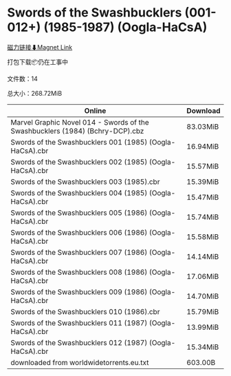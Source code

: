 # Swords of the Swashbucklers (001-012+) (1985-1987) (Oogla-HaCsA)

[磁力链接⬇Magnet Link](magnet:?xt=urn:btih:20e06dabb8a795c3b7ca04389205679b2f4bb991&dn=Swords%20of%20the%20Swashbucklers%20%28001-012%2B%29%20%281985-1987%29%20%28Oogla-HaCsA%29)

打包下载📦仍在工事中

文件数：14

总大小：268.72MiB

Online | Download
--- | ---
Marvel Graphic Novel 014 - Swords of the Swashbucklers (1984) (Bchry-DCP).cbz | 83.03MiB
Swords of the Swashbucklers 001 (1985) (Oogla-HaCsA).cbr | 16.94MiB
Swords of the Swashbucklers 002 (1985) (Oogla-HaCsA).cbr | 15.57MiB
Swords of the Swashbucklers 003 (1985).cbr | 15.39MiB
Swords of the Swashbucklers 004 (1985) (Oogla-HaCsA).cbr | 15.47MiB
Swords of the Swashbucklers 005 (1986) (Oogla-HaCsA).cbr | 15.74MiB
Swords of the Swashbucklers 006 (1986) (Oogla-HaCsA).cbr | 15.58MiB
Swords of the Swashbucklers 007 (1986) (Oogla-HaCsA).cbr | 14.14MiB
Swords of the Swashbucklers 008 (1986) (Oogla-HaCsA).cbr | 17.06MiB
Swords of the Swashbucklers 009 (1986) (Oogla-HaCsA).cbr | 14.70MiB
Swords of the Swashbucklers 010 (1986).cbr | 15.79MiB
Swords of the Swashbucklers 011 (1987) (Oogla-HaCsA).cbr | 13.99MiB
Swords of the Swashbucklers 012 (1987) (Oogla-HaCsA).cbr | 15.34MiB
downloaded from worldwidetorrents.eu.txt | 603.00B
